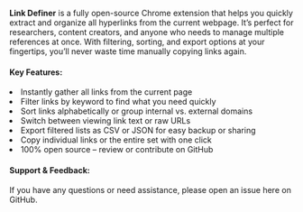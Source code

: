 <b>Link Definer</b> is a fully open-source Chrome extension that helps you quickly extract and organize all hyperlinks from the current webpage. It’s perfect for researchers, content creators, and anyone who needs to manage multiple references at once. With filtering, sorting, and export options at your fingertips, you’ll never waste time manually copying links again.
<h4>Key Features:</h4>

<li>Instantly gather all links from the current page</li>
<li>Filter links by keyword to find what you need quickly</li>
<li>Sort links alphabetically or group internal vs. external domains</li>
<li>Switch between viewing link text or raw URLs</li>
<li>Export filtered lists as CSV or JSON for easy backup or sharing</li>
<li>Copy individual links or the entire set with one click</li>
<li>100% open source – review or contribute on GitHub</li>

<h4>Support & Feedback:</h4>
If you have any questions or need assistance, please open an issue here on GitHub.

